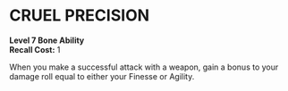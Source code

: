 # CRUEL PRECISION

**Level 7 Bone Ability**  
**Recall Cost:** 1

When you make a successful attack with a weapon, gain a bonus to your damage roll equal to either your Finesse or Agility.